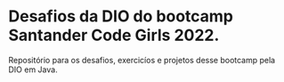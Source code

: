 # Desafios da DIO do bootcamp Santander Code Girls 2022.
Repositório para os desafios, exercicíos e projetos desse bootcamp pela DIO em Java.
